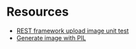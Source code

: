 # Resources

- [REST framework upload image unit test](https://stackoverflow.com/questions/40641595/django-rest-framework-unit-test-image-file-upload)
- [Generate image with PIL](https://dev.to/petercour/generate-images-with-python-pil-302k)
